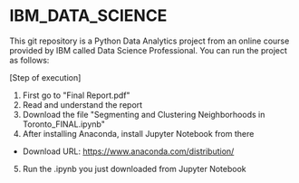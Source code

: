 # IBM_DATA_SCIENCE
This git repository is a Python Data Analytics project from an online course provided by IBM called Data Science Professional. You can run the project as follows:


[Step of execution]
1. First go to "Final Report.pdf"
2. Read and understand the report
3. Download the file "Segmenting and Clustering Neighborhoods in Toronto_FINAL.ipynb"
4. After installing Anaconda, install Jupyter Notebook from there
* Download URL: https://www.anaconda.com/distribution/
5. Run the .ipynb you just downloaded from Jupyter Notebook
